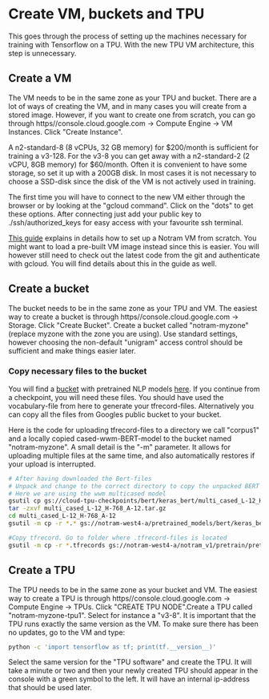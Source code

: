 # Create VM, buckets and TPU
This goes through the process of setting up the machines necessary for training with Tensorflow on a TPU. With the new TPU VM architecture, this step is unnecessary.

## Create a VM
The VM needs to be in the same zone as your TPU and bucket. There are a lot of ways of creating the VM, and in many cases you will create from a stored image. However, if you want to create one from scratch, you can go through https//console.cloud.google.com -> Compute Engine -> VM Instances. Click "Create Instance". 

A n2-standard-8 (8 vCPUs, 32 GB memory) for $200/month is sufficient for training a v3-128. For the v3-8 you can get away with a n2-standard-2 (2 vCPU, 8GB memory) for $60/month. Often it is convenient to have some storage, so set it up with a 200GB disk. In most cases it is not necessary to choose a SSD-disk since the disk of the VM is not actively used in training.

The first time you will have to connect to the new VM either through the browser or by looking at the "gcloud command". Click on the "dots" to get these options. After connecting just add your public key to ./ssh/authorized_keys for easy access with your favourite ssh terminal.

[This guide](configure_vm_tensorflow.md) explains in details how to set up a Notram VM from scratch. You might want to load a pre-built VM image instead since this is easier. You will however still need to check out the latest code from the git and authenticate with gcloud. You will find details about this in the guide as well.

## Create a bucket
The bucket needs to be in the same zone as your TPU and VM. The easiest way to create a bucket is through https//console.cloud.google.com -> Storage. Click "Create Bucket". Create a bucket called "notram-myzone" (replace myzone with the zone you are using). Use standard settings, however choosing the non-default "unigram" access control should be sufficient and make things easier later.

### Copy necessary files to the bucket
You will find a [bucket](gs://cloud-tpu-checkpoints/bert) with pretrained NLP models [here](https://console.cloud.google.com/storage/browser/cloud-tpu-checkpoints). If you continue from a checkpoint, you will need these files. You should have used the vocabulary-file from here to generate your tfrecord-files. Alternatively you can copy all the files from Googles public bucket to your bucket. 

Here is the code for uploading tfrecord-files to a directory we call "corpus1" and a locally copied cased-wwm-BERT-model to the bucket named "notram-myzone". A small detail is the "-m" parameter. It allows for uploading multiple files at the same time, and also automatically restores if your upload is interrupted.  

```bash
# After having downloaded the Bert-files
# Unpack and change to the correct directory to copy the unpacked BERT files to the bucket
# Here we are using the wwm multicased model
gsutil cp gs://cloud-tpu-checkpoints/bert/keras_bert/multi_cased_L-12_H-768_A-12.tar.gz .
tar -zxvf multi_cased_L-12_H-768_A-12.tar.gz
cd multi_cased_L-12_H-768_A-12
gsutil -m cp -r *.* gs://notram-west4-a/pretrained_models/bert/keras_bert/multi_cased_L-12_H-768_A-12/

#Copy tfrecord. Go to folder where .tfrecord-files is located
gsutil -m cp -r *.tfrecords gs://notram-west4-a/notram_v1/pretrain/pretrain_data/corpus1_128/tfrecords/train/

```

## Create a TPU
The TPU needs to be in the same zone as your bucket and VM. The easiest way to create a TPU is through https//console.cloud.google.com -> Compute Engine -> TPUs. Click "CREATE TPU NODE".Create a TPU called "notram-myzone-tpu1". Select for instance a "v3-8". It is important that the TPU runs exactly the same version as the VM. To make sure there has been no updates, go to the VM and type:
```bash
python -c 'import tensorflow as tf; print(tf.__version__)' 
```
Select the same version for the "TPU software" and create the TPU. It will take a minute or two and then your newly created TPU should appear in the console with a green symbol to the left. It will have an internal ip-address that should be used later.


